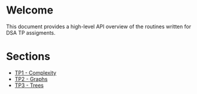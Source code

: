 # Welcome

This document provides a high-level API overview of the routines written for DSA TP assigments.

# Sections

- [TP1 - Complexity](TP1/index.md)
- [TP2 - Graphs](TP2/index.md)
- [TP3 - Trees](TP3/index.md)
